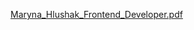 


[Maryna_Hlushak_Frontend_Developer.pdf](https://github.com/MarynaHl/RESUME/files/10253672/Maryna_Hlushak_Frontend_Developer.pdf)
